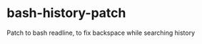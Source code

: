bash-history-patch
==================

Patch to bash readline, to fix backspace while searching history
